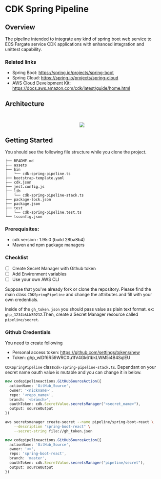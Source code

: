 # CDK Spring Pipeline

## Overview

The pipeline intended to integrate any kind of spring boot web service to ECS Fargate service 
CDK applications with enhanced integration and unittest capability.
### Related links
* Spring Boot: https://spring.io/projects/spring-boot
* Spring Cloud: https://spring.io/projects/spring-cloud
* AWS Cloud Development Kit: https://docs.aws.amazon.com/cdk/latest/guide/home.html

## Architecture
<br>
<p align="center">
    <img src="../img/diagram.png" />
</p>

## Getting Started

You should see the following file structure while you clone the project.

```
├── README.md
├── assets
├── bin
│   └── cdk-spring-pipeline.ts
├── bootstrap-template.yaml
├── cdk.json
├── jest.config.js
├── lib
│   └── cdk-spring-pipeline-stack.ts
├── package-lock.json
├── package.json
├── test
│   └── cdk-spring-pipeline.test.ts
└── tsconfig.json

```

### Prerequisites:

- cdk version : 1.95.0 (build 28ba8b4)
- Maven and npm package managers

### Checklist

- [ ] Create Secret Manager with Github token
- [ ] Add Environment variables
- [ ] Use your own AWS CLI

Suppose that you've already fork or clone the repository. Please find the main class `CDKSpringPipeline` and change the attributes and fill with your own credentials.

Inside of the `gh_token.json` you should pass value as plain text format. ex: `ghp_1234bkLW89212`.Then, create a Secret Manager resource called `pipeline/secret`.

### Github Credentials

You need to create following
- Personal access token: https://github.com/settings/tokens/new
- Token: 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

`CDKSpringPipeline` class`cdk-spring-pipeline-stack.ts`. Dependant on your secret name oauth value is mutable and you can change it in below.
```typescript
new codepipelineactions.GitHubSourceAction({
  actionName: 'GitHub_Source',
  owner: '<nickname>',
  repo: '<repo_name>',
  branch: '<branch>',
  oauthToken: cdk.SecretValue.secretsManager("<secret_name>"),
  output: sourceOutput
})
```
```bash
aws secretsmanager create-secret --name pipeline/spring-boot-react \
    --description "spring-boot-react" \
    --secret-string file://gh_token.json
```

```typescript
new codepipelineactions.GitHubSourceAction({
  actionName: 'GitHub_Source',
  owner: '<>',
  repo: 'spring-boot-react',
  branch: 'master',
  oauthToken: cdk.SecretValue.secretsManager("pipeline/secret"),
  output: sourceOutput
})
```

